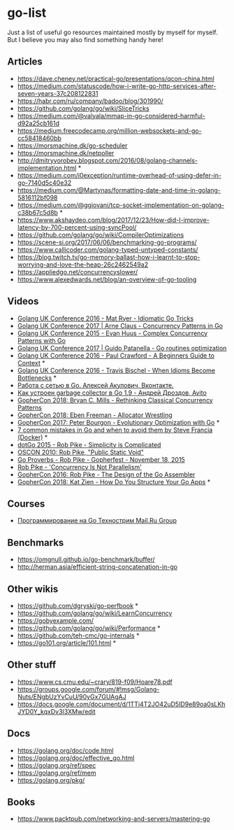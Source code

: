 # go-list
Just a list of useful go resources maintained mostly by myself for myself. But I believe you may also find something handy here!
## Articles
* https://dave.cheney.net/practical-go/presentations/qcon-china.html
* https://medium.com/statuscode/how-i-write-go-http-services-after-seven-years-37c208122831
* https://habr.com/ru/company/badoo/blog/301990/
* https://github.com/golang/go/wiki/SliceTricks
* https://medium.com/@valyala/mmap-in-go-considered-harmful-d92a25cb161d
* https://medium.freecodecamp.org/million-websockets-and-go-cc58418460bb
* https://morsmachine.dk/go-scheduler
* https://morsmachine.dk/netpoller
* http://dmitryvorobev.blogspot.com/2016/08/golang-channels-implementation.html *
* https://medium.com/i0exception/runtime-overhead-of-using-defer-in-go-7140d5c40e32
* https://medium.com/@Martynas/formatting-date-and-time-in-golang-5816112bf098
* https://medium.com/@ggiovani/tcp-socket-implementation-on-golang-c38b67c5d8b *
* https://www.akshaydeo.com/blog/2017/12/23/How-did-I-improve-latency-by-700-percent-using-syncPool/
* https://github.com/golang/go/wiki/CompilerOptimizations
* https://scene-si.org/2017/06/06/benchmarking-go-programs/
* https://www.callicoder.com/golang-typed-untyped-constants/
* https://blog.twitch.tv/go-memory-ballast-how-i-learnt-to-stop-worrying-and-love-the-heap-26c2462549a2
* https://appliedgo.net/concurrencyslower/
* https://www.alexedwards.net/blog/an-overview-of-go-tooling

## Videos
* [Golang UK Conference 2016 - Mat Ryer - Idiomatic Go Tricks](https://youtu.be/yeetIgNeIkc)
* [Golang UK Conference 2017 | Arne Claus - Concurrency Patterns in Go](https://youtu.be/rDRa23k70CU)
* [Golang UK Conference 2015 - Evan Huus - Complex Concurrency Patterns with Go](https://youtu.be/2HOO5gIgyMg)
* [Golang UK Conference 2017 | Guido Patanella - Go routines optimization](https://youtu.be/yo-CkroaQhs)
* [Golang UK Conference 2016 - Paul Crawford - A Beginners Guide to Context](https://youtu.be/r4Mlm6qEWRs) *
* [Golang UK Conference 2016 - Travis Bischel - When Idioms Become Bottlenecks](https://youtu.be/q7s30kFHBdw) *
* [Работа с сетью в Go. Алексей Акулович, Вконтакте.](https://youtu.be/p1ILhiq5Clw)
* [Как устроен garbage collector в Go 1.9 - Андрей Дроздов, Avito](https://youtu.be/CX4GSErFenI)
* [GopherCon 2018: Bryan C. Mills - Rethinking Classical Concurrency Patterns](https://youtu.be/5zXAHh5tJqQ)
* [GopherCon 2018: Eben Freeman - Allocator Wrestling](https://youtu.be/M0HER1G5BRw)
* [GopherCon 2017: Peter Bourgon - Evolutionary Optimization with Go](https://youtu.be/ha8gdZ27wMo) *
* [7 common mistakes in Go and when to avoid them by Steve Francia (Docker)](https://youtu.be/29LLRKIL_TI) *
* [dotGo 2015 - Rob Pike - Simplicity is Complicated](https://youtu.be/rFejpH_tAHM)
* [OSCON 2010: Rob Pike, "Public Static Void"](https://youtu.be/5kj5ApnhPAE)
* [Go Proverbs - Rob Pike - Gopherfest - November 18, 2015](https://youtu.be/PAAkCSZUG1c)
* [Rob Pike - 'Concurrency Is Not Parallelism'](https://youtu.be/cN_DpYBzKso)
* [GopherCon 2016: Rob Pike - The Design of the Go Assembler](https://youtu.be/KINIAgRpkDA)
* [GopherCon 2018: Kat Zien - How Do You Structure Your Go Apps](https://youtu.be/oL6JBUk6tj0) *

## Courses
* [Программирование на Go Технострим Mail.Ru Group](https://www.youtube.com/watch?v=9Pk7xAT_aCU&list=PLrCZzMib1e9q-X5V9pTM6J0AemRWseM7I)

## Benchmarks
* https://omgnull.github.io/go-benchmark/buffer/
* http://herman.asia/efficient-string-concatenation-in-go

## Other wikis
* https://github.com/dgryski/go-perfbook *
* https://github.com/golang/go/wiki/LearnConcurrency
* https://gobyexample.com/
* https://github.com/golang/go/wiki/Performance *
* https://github.com/teh-cmc/go-internals *
* https://go101.org/article/101.html *

## Other stuff
* https://www.cs.cmu.edu/~crary/819-f09/Hoare78.pdf
* https://groups.google.com/forum/#!msg/Golang-Nuts/ENgbUzYvCuU/90yGx7GUAgAJ
* https://docs.google.com/document/d/1TTj4T2JO42uD5ID9e89oa0sLKhJYD0Y_kqxDv3I3XMw/edit

## Docs
* https://golang.org/doc/code.html
* https://golang.org/doc/effective_go.html
* https://golang.org/ref/spec
* https://golang.org/ref/mem
* https://golang.org/pkg/

## Books
* https://www.packtpub.com/networking-and-servers/mastering-go
